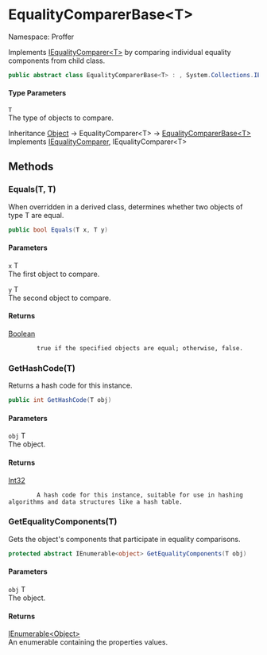 # EqualityComparerBase&lt;T&gt;

Namespace: Proffer

Implements [IEqualityComparer&lt;T&gt;](https://docs.microsoft.com/en-us/dotnet/api/system.collections.generic.iequalitycomparer-1) by comparing individual equality components from child class.

```csharp
public abstract class EqualityComparerBase<T> : , System.Collections.IEqualityComparer, 
```

#### Type Parameters

`T`<br>
The type of objects to compare.

Inheritance [Object](https://docs.microsoft.com/en-us/dotnet/api/system.object) → EqualityComparer&lt;T&gt; → [EqualityComparerBase&lt;T&gt;](./proffer.equalitycomparerbase-1)<br>
Implements [IEqualityComparer](https://docs.microsoft.com/en-us/dotnet/api/system.collections.iequalitycomparer), IEqualityComparer&lt;T&gt;

## Methods

### **Equals(T, T)**

When overridden in a derived class, determines whether two objects of type T are equal.

```csharp
public bool Equals(T x, T y)
```

#### Parameters

`x` T<br>
The first object to compare.

`y` T<br>
The second object to compare.

#### Returns

[Boolean](https://docs.microsoft.com/en-us/dotnet/api/system.boolean)<br>

            true if the specified objects are equal; otherwise, false.

### **GetHashCode(T)**

Returns a hash code for this instance.

```csharp
public int GetHashCode(T obj)
```

#### Parameters

`obj` T<br>
The object.

#### Returns

[Int32](https://docs.microsoft.com/en-us/dotnet/api/system.int32)<br>

            A hash code for this instance, suitable for use in hashing algorithms and data structures like a hash table.

### **GetEqualityComponents(T)**

Gets the object's components that participate in equality comparisons.

```csharp
protected abstract IEnumerable<object> GetEqualityComponents(T obj)
```

#### Parameters

`obj` T<br>
The object.

#### Returns

[IEnumerable&lt;Object&gt;](https://docs.microsoft.com/en-us/dotnet/api/system.collections.generic.ienumerable-1)<br>
An enumerable containing the properties values.
